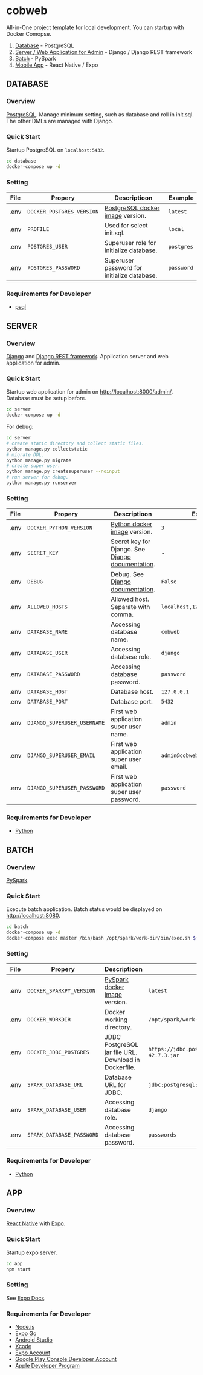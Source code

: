 # cobweb
All-in-One project template for local development. You can startup with Docker Comopse.

1. [Database](#database) - PostgreSQL
2. [Server / Web Application for Admin](#server) - Django / Django REST framework
3. [Batch](#batch) - PySpark
4. [Mobile App](#app) - React Native / Expo

## DATABASE
### Overview
[PostgreSQL](https://www.postgresql.org). Manage minimum setting, such as database and roll in init.sql. The other DMLs are managed with Django.

### Quick Start
Startup PostgreSQL on `localhost:5432`.
```bash
cd database
docker-compose up -d
```

### Setting
| File | Propery | Descriptioon | Example |
| ---- | ---- | ---- | ---- |
| .env | `DOCKER_POSTGRES_VERSION` | [PostgreSQL docker image](https://hub.docker.com/_/postgres) version. | `latest` |
| .env | `PROFILE` | Used for select init.sql. | `local` |
| .env | `POSTGRES_USER` | Superuser role for initialize database. | `postgres` |
| .env | `POSTGRES_PASSWORD` | Superuser password for initialize database. | `password` |

### Requirements for Developer
- [psql](https://www.postgresql.org/docs/current/app-psql.html)

## SERVER
### Overview
[Django](https://docs.djangoproject.com) and [Django REST framework](https://www.django-rest-framework.org). Application server and web application for admin.

### Quick Start
Startup web application for admin on [http://localhost:8000/admin/](http://localhost:8000/admin/). Database must be setup before.
```bash
cd server
docker-compose up -d
```

For debug:
```bash
cd server
# create static directory and collect static files.
python manage.py collectstatic
# migrate DDL.
python manage.py migrate
# create super user.
python manage.py createsuperuser --noinput
# run server for debug.
python manage.py runserver
```

### Setting
| File | Propery | Descriptioon | Example |
| ---- | ---- | ---- | ---- |
| .env | `DOCKER_PYTHON_VERSION` | [Python docker image](https://hub.docker.com/_/python) version. | `3` |
| .env | `SECRET_KEY` | Secret key for Django. See [Django documentation](https://docs.djangoproject.com). | - |
| .env | `DEBUG` | Debug. See [Django documentation](https://docs.djangoproject.com). | `False` |
| .env | `ALLOWED_HOSTS` | Allowed host. Separate with comma. | `localhost,127.0.0.1,10.0.2.2` |
| .env | `DATABASE_NAME` | Accessing database name. | `cobweb` |
| .env | `DATABASE_USER` | Accessing database role. | `django` |
| .env | `DATABASE_PASSWORD` | Accessing database password. | `password` |
| .env | `DATABASE_HOST` | Database host. | `127.0.0.1` |
| .env | `DATABASE_PORT` | Database port. | `5432` |
| .env | `DJANGO_SUPERUSER_USERNAME` | First web application super user name. | `admin` |
| .env | `DJANGO_SUPERUSER_EMAIL` | First web application super user email. | `admin@cobweb.com` |
| .env | `DJANGO_SUPERUSER_PASSWORD` | First web application super user password. | `password` |

### Requirements for Developer
- [Python](https://www.python.org)

## BATCH
### Overview
[PySpark](https://spark.apache.org/docs/latest/api/python/index.html).

### Quick Start
Execute batch application. Batch status would be displayed on [http://localhost:8080](http://localhost:8080).
```bash
cd batch
docker-compose up -d
docker-compose exec master /bin/bash /opt/spark/work-dir/bin/exec.sh ${APP_NAME}
```

### Setting
| File | Propery | Descriptioon | Example |
| ---- | ---- | ---- | ---- |
| .env | `DOCKER_SPARKPY_VERSION` | [PySpark docker image](https://hub.docker.com/r/apache/spark-py) version. | `latest` |
| .env | `DOCKER_WORKDIR` | Docker working directory. | `/opt/spark/work-dir` |
| .env | `DOCKER_JDBC_POSTGRES` | JDBC PostgreSQL jar file URL. Download in Dockerfile. | `https://jdbc.postgresql.org/download/postgresql-42.7.3.jar` |
| .env | `SPARK_DATABASE_URL` | Database URL for JDBC. | `jdbc:postgresql://host.docker.internal:5432/cobweb` |
| .env | `SPARK_DATABASE_USER` | Accessing database role. | `django` |
| .env | `SPARK_DATABASE_PASSWORD` | Accessing database password. | `passwords` |

### Requirements for Developer
- [Python](https://www.python.org)

## APP
### Overview
[React Native](https://reactnative.dev) with [Expo](https://expo.dev/).

### Quick Start
Startup expo server.
```bash
cd app
npm start
```

### Setting
See [Expo Docs](https://docs.expo.dev).

### Requirements for Developer
- [Node.js](https://nodejs.org/)
- [Expo Go](https://expo.dev/go)
- [Android Studio](https://developer.android.com/studio)
- [Xcode](https://developer.apple.com/xcode/)
- [Expo Account](https://expo.dev/signup)
- [Google Play Console Developer Account](https://play.google.com/console/signup)
- [Apple Developer Program](https://developer.apple.com/programs/)
